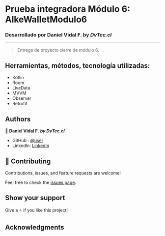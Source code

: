 # Prueba integradora Módulo 6: AlkeWalletModulo6
### Desarrollado por Daniel Vidal F. by *DvTec.cl*
***
> Entrega de proyecto cierre de módulo 6.
## Herramientas, métodos, tecnología utilizadas: 
- Kotlin
- Room
- LiveData
- MVVM
- Observer
- Retrofit

## Authors

👤 **Daniel Vidal F.**
***by DvTec.cl***

- GitHub  : [@user](https://github.com/DvTecSoft)
- LinkedIn: [LinkedIn]([https://www.linkedin.com/in/daniel-alejandro-vidal-figueroa-58108a51/])

## 🤝 Contributing

Contributions, issues, and feature requests are welcome!

Feel free to check the [issues page](https://github.com/use/repository/issues).

## Show your support

Give a ⭐️ if you like this project!

## Acknowledgments



